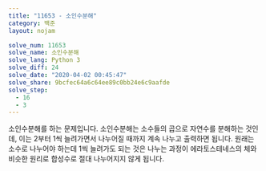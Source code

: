```yaml
---
title: "11653 - 소인수분해"
category: 백준
layout: nojam

solve_num: 11653
solve_name: 소인수분해
solve_lang: Python 3
solve_diff: 24
solve_date: "2020-04-02 00:45:47"
solve_share: 9bcfec64a6c64ee89c0bb24e6c9aafde
solve_step:
  - 16
  - 3
---
```


소인수분해를 하는 문제입니다. 소인수분해는 소수들의 곱으로 자연수를 분해하는 것인데, 이는 2부터 1씩 늘려가면서 나누어질 때까지 계속 나누고 출력하면 됩니다. 원래는 소수로 나누어야 하는데 1씩 늘려가도 되는 것은 나누는 과정이 에라토스테네스의 체와 비슷한 원리로 합성수로 절대 나누어지지 않게 됩니다.
